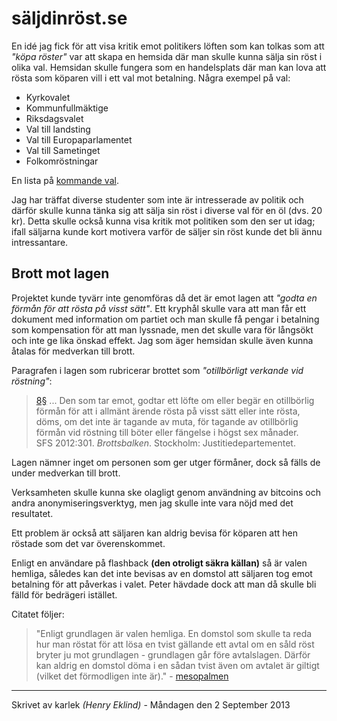 säljdinröst.se
==============

En idé jag fick för att visa kritik emot politikers löften som kan tolkas som
att _"köpa röster"_ var att skapa en hemsida där man skulle kunna sälja sin röst
i olika val. Hemsidan skulle fungera som en handelsplats där man kan lova att
rösta som köparen vill i ett val mot betalning. Några exempel på val:

* Kyrkovalet
* Kommunfullmäktige
* Riksdagsvalet
* Val till landsting
* Val till Europaparlamentet
* Val till Sametinget
* Folkomröstningar

En lista på [kommande val][val].

[val]: http://val.se/kommande_val/

Jag har träffat diverse studenter som inte är intresserade av politik och därför
skulle kunna tänka sig att sälja sin röst i diverse val för en öl (dvs. 20 kr).
Detta skulle också kunna visa kritik mot politiken som den ser ut idag; ifall
säljarna kunde kort motivera varför de säljer sin röst kunde det bli ännu
intressantare.

Brott mot lagen
---------------

Projektet kunde tyvärr inte genomföras då det är emot lagen att _"godta en
förmån för att rösta på visst sätt"_. Ett kryphål skulle vara att man får ett
dokument med information om partiet och man skulle få pengar i betalning som
kompensation för att man lyssnade, men det skulle vara för långsökt och inte ge
lika önskad effekt. Jag som äger hemsidan skulle även kunna åtalas för medverkan
till brott.

Paragrafen i lagen som rubricerar brottet som _"otillbörligt verkande vid
röstning"_:
> [8§][lag] ... Den som tar emot, godtar ett löfte om eller begär en otillbörlig
> förmån för att i allmänt ärende rösta på visst sätt eller inte rösta, döms, om
> det inte är tagande av muta, för tagande av otillbörlig förmån vid röstning
> till böter eller fängelse i högst sex månader.  
SFS 2012:301. _Brottsbalken_. Stockholm: Justitiedepartementet.

[lag]: http://www.notisum.se/rnp/sls/lag/19620700.htm#K17P8

Lagen nämner inget om personen som ger utger förmåner, dock så fälls de under
medverkan till brott.

Verksamheten skulle kunna ske olagligt genom användning av bitcoins och andra
anonymiseringsverktyg, men jag skulle inte vara nöjd med det resultatet.

Ett problem är också att säljaren kan aldrig bevisa för köparen att hen röstade
som det var överenskommet.

Enligt en användare på flashback **(den otroligt säkra källan)** så är valen
hemliga, således kan det inte bevisas av en domstol att säljaren tog
emot betalning för att påverkas i valet. Peter hävdade dock att man då skulle
bli fälld för bedrägeri istället.

Citatet följer:
> "Enligt grundlagen är valen hemliga. En domstol som skulle ta reda hur man
> röstat för att lösa en tvist gällande ett avtal om en såld röst bryter ju
> mot grundlagen - grundlagen går före avtalslagen. Därför kan aldrig en
> domstol döma i en sådan tvist även om avtalet är giltigt (vilket det
> förmodligen inte är)." - [mesopalmen][post]

[post]: https://www.flashback.org/sp4801945

 - - - - - - - - - - - - - - - - - - - - - - - - - - - - - - - - - - - - - - -

Skrivet av karlek _(Henry Eklind)_ - Måndagen den 2 September 2013